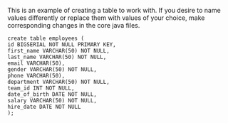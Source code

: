 This is an example of creating a table to work with. If you desire to name values differently or replace them with values of your choice, make corresponding changes in the core java files.

	create table employees (
	id BIGSERIAL NOT NULL PRIMARY KEY,
	first_name VARCHAR(50) NOT NULL,
	last_name VARCHAR(50) NOT NULL,
	email VARCHAR(50),
	gender VARCHAR(50) NOT NULL,
	phone VARCHAR(50),
	department VARCHAR(50) NOT NULL,
	team_id INT NOT NULL,
	date_of_birth DATE NOT NULL,
	salary VARCHAR(50) NOT NULL,
	hire_date DATE NOT NULL
	);
